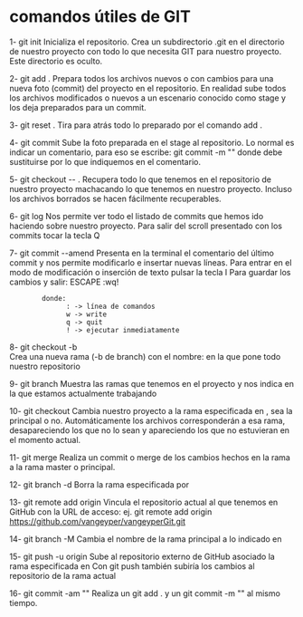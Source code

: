 # comandos útiles de GIT

1- git init 
    Inicializa el repositorio.
    Crea un subdirectorio .git en el directorio de nuestro proyecto con todo lo que necesita GIT para nuestro proyecto. 
    Este directorio es oculto.

2- git add .
    Prepara todos los archivos nuevos o con cambios para una nueva foto (commit) del proyecto en el repositorio.
    En realidad sube todos los archivos modificados o nuevos a un escenario conocido como stage y los deja preparados para un commit.

3- git reset .
    Tira para atrás todo lo preparado por el comando add . 

4- git commit
    Sube la foto preparada en el stage al repositorio.
    Lo normal es indicar un comentario, para eso se escribe:  git commit -m "<comentario>"
        donde <comentario> debe sustituirse por lo que indiquemos en el comentario.
    
5- git checkout -- .
    Recupera todo lo que tenemos en el repositorio de nuestro proyecto machacando lo que tenemos en nuestro proyecto.
    Incluso los archivos borrados se hacen fácilmente recuperables.

6- git log
    Nos permite ver todo el listado de commits que hemos ido haciendo sobre nuestro proyecto.
    Para salir del scroll presentado con los commits tocar la tecla Q

7- git commit --amend
    Presenta en la terminal el comentario del último commit y nos permite modificarlo e insertar nuevas líneas.
    Para entrar en el modo de modificación o inserción de texto pulsar la tecla I
    Para guardar los cambios y salir:
        ESCAPE
        :wq!

            donde: 
                  : -> línea de comandos
                  w -> write
                  q -> quit
                  ! -> ejecutar inmediatamente

8- git checkout -b <rama>            
    Crea una nueva rama (-b de branch) con el nombre: <rama> en la que pone todo nuestro repositorio

9- git branch
    Muestra las ramas que tenemos en el proyecto y nos indica en la que estamos actualmente trabajando

10- git checkout <rama>
    Cambia nuestro proyecto a la rama especificada en <rama>, sea la principal o no.
    Automáticamente los archivos corresponderán a esa rama, desapareciendo los que no lo sean y apareciendo los que no estuvieran en el momento actual.

11- git merge <rama>
    Realiza un commit o merge de los cambios hechos en la rama a la rama master o principal.

12- git branch -d <rama>
    Borra la rama especificada por <rama>

13- git remote add origin <url remota>
    Vincula el repositorio actual al que tenemos en GitHub con la URL de acceso: <url remota>
    ej. git remote add origin https://github.com/vangeyper/vangeyperGit.git

14- git branch -M <NuevoNombre>
    Cambia el nombre de la rama principal a lo indicado en <NuevoNombre>

15- git push -u origin <rama>
    Sube al repositorio externo de GitHub asociado la rama especificada en <rama>
    Con git push también subiría los cambios al repositorio de la rama actual

16- git commit -am "<comentario>"
    Realiza un git add .   y un git commit -m "<comentario>" al mismo tiempo.






    

